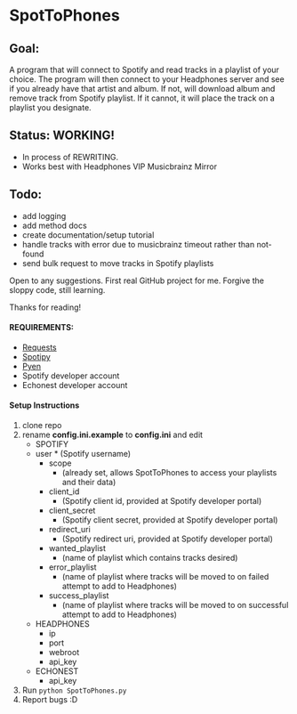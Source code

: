 # SpotToPhones

## Goal:
  A program that will connect to Spotify and read tracks in a playlist of your choice.
  The program will then connect to your Headphones server and see if you already have that artist and album.
  If not, will download album and remove track from Spotify playlist.
  If it cannot, it will place the track on a playlist you designate.
  
## Status: WORKING!
* In process of REWRITING.
* Works best with Headphones VIP Musicbrainz Mirror

## Todo:
* add logging
* add method docs
* create documentation/setup tutorial
* handle tracks with error due to musicbrainz timeout rather than not-found
* send bulk request to move tracks in Spotify playlists

Open to any suggestions. First real GitHub project for me.
Forgive the sloppy code, still learning.

Thanks for reading!

#### REQUIREMENTS:
* [Requests](http://docs.python-requests.org/en/latest/user/install/)
* [Spotipy](http://spotipy.readthedocs.org/en/latest/#installation)
* [Pyen](https://github.com/plamere/pyen)
* Spotify developer account
* Echonest developer account

#### Setup Instructions
1. clone repo
2. rename **config.ini.example** to **config.ini** and edit
	* SPOTIFY
	* user
			* (Spotify username)
		* scope
			* (already set, allows SpotToPhones to access your playlists and their data)
		* client_id
			* (Spotify client id, provided at Spotify developer portal)
		* client_secret
			* (Spotify client secret, provided at Spotify developer portal)
		* redirect_uri
			* (Spotify redirect uri, provided at Spotify developer portal)
		* wanted_playlist
			* (name of playlist which contains tracks desired)
		* error_playlist
			* (name of playlist where tracks will be moved to on failed attempt to add to Headphones)
		* success_playlist
			* (name of playlist where tracks will be moved to on successful attempt to add to Headphones)
	* HEADPHONES
		* ip
		* port
		* webroot
		* api_key
	* ECHONEST
		* api_key
3. Run `python SpotToPhones.py`
4. Report bugs :D
